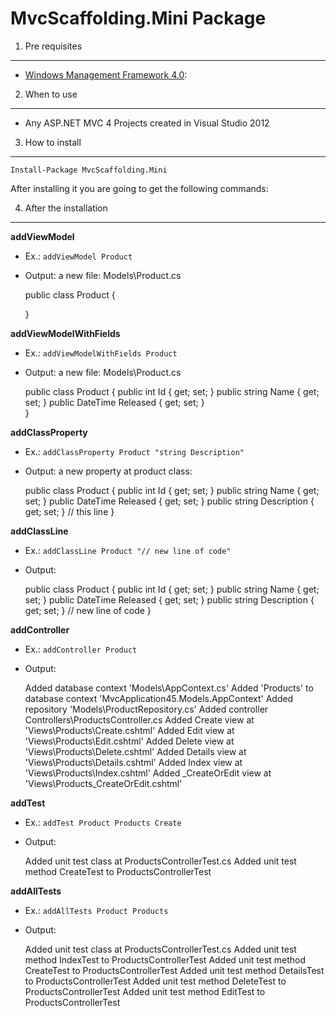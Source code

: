 MvcScaffolding.Mini Package
=========================

1) Pre requisites
----------

-	[Windows Management Framework 4.0](http://www.microsoft.com/en-ie/download/confirmation.aspx?id=40855):  


2) When to use
----------
- Any ASP.NET MVC 4 Projects created in Visual Studio 2012


3) How to install
---
`Install-Package MvcScaffolding.Mini` 

After installing it you are going to get the following commands:

4) After the installation
----------

**addViewModel**

- Ex.: `addViewModel Product`
- Output: a new file: Models\Product.cs

	public class Product
	{
	
	}

**addViewModelWithFields**

- Ex.: `addViewModelWithFields Product`
- Output: a new file: Models\Product.cs

    public class Product
    {
        public int Id { get; set; }
        public string Name { get; set; }
        public DateTime Released { get; set; }   
    }

**addClassProperty**

- Ex.: `addClassProperty Product "string Description"`
- Output: a new property at product class: 

    public class Product
    {
        public int Id { get; set; }
        public string Name { get; set; }
        public DateTime Released { get; set; }
        public string Description { get; set; }    // this line
    }

**addClassLine**

- Ex.: `addClassLine Product "// new line of code"`
- Output: 

    public class Product
    {
    public int Id { get; set; }
    public string Name { get; set; }
    public DateTime Released { get; set; }
    public string Description { get; set; }
    // new line of code
    }

**addController**

- Ex.: `addController Product`
- Output:

	Added database context 'Models\AppContext.cs'
	Added 'Products' to database context 'MvcApplication45.Models.AppContext'
	Added repository 'Models\ProductRepository.cs'
	Added controller Controllers\ProductsController.cs
	Added Create view at 'Views\Products\Create.cshtml'
	Added Edit view at 'Views\Products\Edit.cshtml'
	Added Delete view at 'Views\Products\Delete.cshtml'
	Added Details view at 'Views\Products\Details.cshtml'
	Added Index view at 'Views\Products\Index.cshtml'
	Added _CreateOrEdit view at 'Views\Products\_CreateOrEdit.cshtml'

**addTest**

- Ex.: `addTest Product Products Create`
- Output:

	Added unit test class at ProductsControllerTest.cs
	Added unit test method CreateTest to ProductsControllerTest

**addAllTests**

- Ex.: `addAllTests Product Products`
- Output:

	Added unit test class at ProductsControllerTest.cs
	Added unit test method IndexTest to ProductsControllerTest
	Added unit test method CreateTest to ProductsControllerTest
	Added unit test method DetailsTest to ProductsControllerTest
	Added unit test method DeleteTest to ProductsControllerTest
	Added unit test method EditTest to ProductsControllerTest
